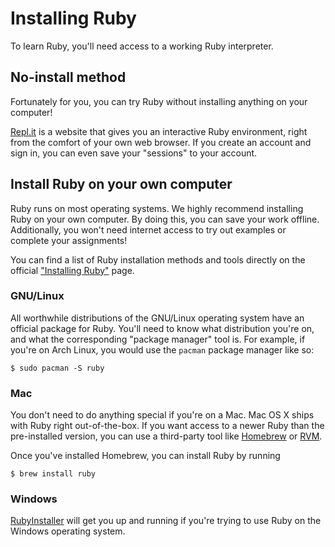 # Installing Ruby

To learn Ruby, you'll need access to a working Ruby interpreter.

## No-install method

Fortunately for you, you can try Ruby without installing anything on your computer!

[Repl.it](https://repl.it/languages/ruby) is a website that gives you an interactive Ruby environment, right from the comfort of your own web browser. If you create an account and sign in, you can even save your "sessions" to your account.

## Install Ruby on your own computer

Ruby runs on most operating systems. We highly recommend installing Ruby on your own computer. By doing this, you can save your work offline. Additionally, you won't need internet access to try out examples or complete your assignments!

You can find a list of Ruby installation methods and tools directly on the official ["Installing Ruby"](https://www.ruby-lang.org/en/documentation/installation/) page.

### GNU/Linux

All worthwhile distributions of the GNU/Linux operating system have an official package for Ruby. You'll need to know what distribution you're on, and what the corresponding "package manager" tool is. For example, if you're on Arch Linux, you would use the `pacman` package manager like so:

```sh-session
$ sudo pacman -S ruby
```

### Mac

You don't need to do anything special if you're on a Mac. Mac OS X ships with Ruby right out-of-the-box. If you want access to a newer Ruby than the pre-installed version, you can use a third-party tool like [Homebrew](http://brew.sh/) or [RVM](https://rvm.io/).

Once you've installed Homebrew, you can install Ruby by running

```sh-session
$ brew install ruby
```

### Windows

[RubyInstaller](http://rubyinstaller.org/) will get you up and running if you're trying to use Ruby on the Windows operating system.